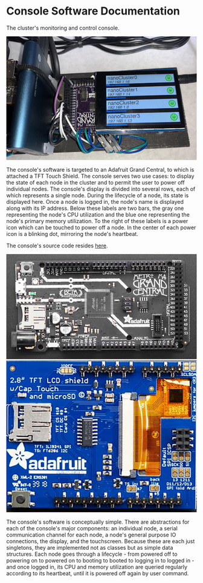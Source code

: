 # Console Software Documentation
The cluster's monitoring and control console.

<img src="/Documentation/Images/console.jpg" alt="Console">

The console's software is targeted to an Adafruit Grand Central, to which is attached a TFT Touch Shield. The console serves two use cases: to display the state of each node in the cluster and to permit the user to power off individual nodes. The console's display is divided into several rows, each of which represents a single node. During the lifecycle of a node, its state is displayed here. Once a node is logged in, the node's name is displayed along with its IP address. Below these labels are two bars, the gray one representing the node's CPU utilization and the blue one representing the node's primary memory utilization. To the right of these labels is a power icon which can be touched to power off a node. In the center of each power icon is a blinking dot, mirroring the node's heartbeat.

The console's source code resides <a href="../console">here</a>.

<img src="/Documentation/Images/Grand Central.jpg" alt="Grand Central">
<img src="/Documentation/Images/TFT Shield.jpg" alt="TFT Shield">

The console's software is conceptually simple. There are abstractions for each of the console's major components: an individual node, a serial communication channel for each node, a node's general purpose IO connections, the display, and the touchscreen. Because these are each just singletons, they are implemented not as classes but as simple data structures. Each node goes through a lifecycle - from powered off to powering on to powered on to booting to booted to logging in to logged in - and once logged in, its CPU and memory utilization are queried regularly according to its heartbeat, until it is powered off again by user command.

